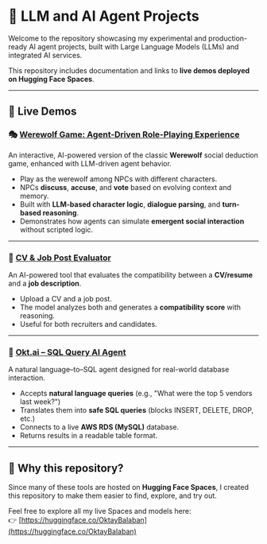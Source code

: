 # 🧠 LLM and AI Agent Projects

Welcome to the repository showcasing my experimental and production-ready AI agent projects, built with Large Language Models (LLMs) and integrated AI services.

This repository includes documentation and links to **live demos deployed on Hugging Face Spaces**.

---

## 🔗 Live Demos

### 🎭 [Werewolf Game: Agent-Driven Role-Playing Experience](https://huggingface.co/spaces/OktayBalaban/Werewolf_Game)

An interactive, AI-powered version of the classic **Werewolf** social deduction game, enhanced with LLM-driven agent behavior.

- Play as the werewolf among NPCs with different characters.
- NPCs **discuss**, **accuse**, and **vote** based on evolving context and memory.
- Built with **LLM-based character logic**, **dialogue parsing**, and **turn-based reasoning**.
- Demonstrates how agents can simulate **emergent social interaction** without scripted logic.

---

### 📄 [CV & Job Post Evaluator](https://huggingface.co/spaces/OktayBalaban/CV_JobPost_Evaluator)

An AI-powered tool that evaluates the compatibility between a **CV/resume** and a **job description**.

- Upload a CV and a job post.
- The model analyzes both and generates a **compatibility score** with reasoning.
- Useful for both recruiters and candidates.

---

### 🧮 [Okt.ai – SQL Query AI Agent](https://huggingface.co/spaces/OktayBalaban/Okt.ai?logs=container)

A natural language–to–SQL agent designed for real-world database interaction.

- Accepts **natural language queries** (e.g., "What were the top 5 vendors last week?")
- Translates them into **safe SQL queries** (blocks INSERT, DELETE, DROP, etc.)
- Connects to a live **AWS RDS (MySQL)** database.
- Returns results in a readable table format.

---

## 📌 Why this repository?

Since many of these tools are hosted on **Hugging Face Spaces**, I created this repository to make them easier to find, explore, and try out.

Feel free to explore all my live Spaces and models here:  
👉 [https://huggingface.co/OktayBalaban](https://huggingface.co/OktayBalaban)
